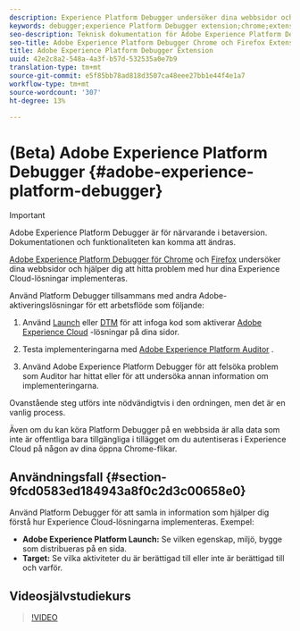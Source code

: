 ```yaml
---
description: Experience Platform Debugger undersöker dina webbsidor och hjälper dig att hitta problem med hur dina Experience Cloud-lösningar implementeras
keywords: debugger;experience Platform Debugger extension;chrome;extension
seo-description: Teknisk dokumentation för Adobe Experience Platform Debugger Chrome och Firefox Extension - Granska dina webbsidor och förstå problem med Experience Cloud-lösningar
seo-title: Adobe Experience Platform Debugger Chrome och Firefox Extension
title: Adobe Experience Platform Debugger Extension
uuid: 42e2c8a2-548a-4a3f-b57d-532535a0e7b9
translation-type: tm+mt
source-git-commit: e5f85bb78ad818d3507ca48eee27bb1e44f4e1a7
workflow-type: tm+mt
source-wordcount: '307'
ht-degree: 13%

---
```



# (Beta) Adobe Experience Platform Debugger {#adobe-experience-platform-debugger}

>[!IMPORTANT]
>
>Adobe Experience Platform Debugger är för närvarande i betaversion. Dokumentationen och funktionaliteten kan komma att ändras.

[Adobe Experience Platform Debugger för Chrome](https://chrome.google.com/webstore/detail/adobe-experience-cloud-de/ocdmogmohccmeicdhlhhgepeaijenapj) och [Firefox](https://addons.mozilla.org/en-US/firefox/addon/adobe-experience-platform-dbg/) undersöker dina webbsidor och hjälper dig att hitta problem med hur dina Experience Cloud-lösningar implementeras.

Använd Platform Debugger tillsammans med andra Adobe-aktiveringslösningar för ett arbetsflöde som följande:

1. Använd [Launch](https://docs.adobe.com/content/help/en/launch/using/overview.html) eller [DTM](https://docs.adobe.com/content/help/sv-SE/dtm/using/dtm-home.html) för att infoga kod som aktiverar [Adobe Experience Cloud](https://docs.adobe.com/content/help/sv-SE/core-services/interface/experience-cloud.html) -lösningar på dina sidor.

1. Testa implementeringarna med [Adobe Experience Platform Auditor](https://experiencecloud.adobe.com/resources/help/en_US/auditor/) .
1. Använd Adobe Experience Platform Debugger för att felsöka problem som Auditor har hittat eller för att undersöka annan information om implementeringarna.

Ovanstående steg utförs inte nödvändigtvis i den ordningen, men det är en vanlig process.

Även om du kan köra Platform Debugger på en webbsida är alla data som inte är offentliga bara tillgängliga i tillägget om du autentiseras i Experience Cloud på någon av dina öppna Chrome-flikar.

## Användningsfall {#section-9fcd0583ed184943a8f0c2d3c00658e0}

Använd Platform Debugger för att samla in information som hjälper dig förstå hur Experience Cloud-lösningarna implementeras. Exempel:

* **Adobe Experience Platform Launch:** Se vilken egenskap, miljö, bygge som distribueras på en sida.
* **Target:** Se vilka aktiviteter du är berättigad till eller inte är berättigad till och varför.

## Videosjälvstudiekurs

>[!VIDEO](https://video.tv.adobe.com/v/32156?quality=12&learn=on)